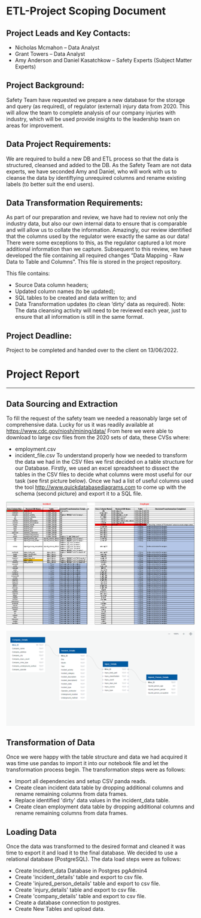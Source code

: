 # ETL-Project Scoping Document

## Project Leads and Key Contacts:
- Nicholas Mcmahon – Data Analyst
- Grant Towers – Data Analyst
- Amy Anderson and Daniel Kasatchkow – Safety Experts (Subject Matter Experts)

## Project Background:

Safety Team have requested we prepare a new database for the storage and query (as required), of regulator (external) injury data from 2020. 
This will allow the team to complete analysis of our company injuries with industry, which will be used provide insights to the leadership team on areas for improvement.


## Data Project Requirements:

We are required to build a new DB and ETL process so that the data is structured, cleansed and added to the DB. 
As the Safety Team are not data experts, we have seconded Amy and Daniel, who will work with us to cleanse the data by identiftying unrequired columns and rename existing labels (to better suit the end users). 


## Data Transformation Requirements:

As part of our preparation and review, we have had to review not only the industry data, but also our own internal data to ensure that is comparable and will allow us to collate the information. 
Amazingly, our review identified that the columns used by the regulator were exactly the same as our data! There were some exceptions to this, as the regulator captured a lot more additional information than we capture.
Subsequent to this review, we have developed the file containing all required changes “Data Mapping - Raw Data to Table and Columns”. This file is stored in the project repository. 


This file contains:

- Source Data column headers;
- Updated column names (to be updated);
- SQL tables to be created and data written to; and
- Data Transformation updates (to clean ‘dirty’ data as required). 
Note: The data cleansing activity will need to be reviewed each year, just to ensure that all information is still in the same format. 


## Project Deadline:
Project to be completed and handed over to the client on 13/06/2022.


# Project Report
-----------------------------------------------------------------------------------------------------------------------------------------------------------------------

## Data Sourcing and Extraction

To fill the request of the safety team we needed a reasonably large set of comprehensive data. Lucky for us it was readily available at https://www.cdc.gov/niosh/mining/data/
From here we were able to download to large csv files from the 2020 sets of data, these CVSs where:
-	employment.csv
-	incident_file.csv
To understand properly how we needed to transform the data we had in the CSV files we first decided on a table structure for our Database. 
Firstly, we used an excel spreadsheet to dissect the tables in the CSV files to decide what columns were most useful for our task (see first picture below). Once we had a list of useful columns used the tool  http://www.quickdatabasediagrams.com to come up with the schema (second picture) and export it to a SQL file.

![DataTableClean](DataTableClean.PNG) 

![ERD](ERD.PNG)

## Transformation of Data

Once we were happy with the table structure and data we had acquired it was time use pandas to import it into our notebook file and let the transformation process begin. The transformation steps were as follows:
-	Import all dependencies and setup CSV panda reads.
-	Create clean incident data table by dropping additional columns and rename remaining columns from data frames.
-	Replace identified 'dirty' data values in the incident_data table.
-	Create clean employment data table by dropping additional columns and rename remaining columns from data frames.

## Loading Data

Once the data was transformed to the desired format and cleaned it was time to export it and load it to the final database. We decided to use a relational database (PostgreSQL).  The data load steps were as follows:
-	Create Incident_data Database in Postgres pgAdmin4
-	Create 'incident_details' table and export to csv file.
-	Create 'injured_person_details' table and export to csv file.
-	Create 'injury_details' table and export to csv file.
-	Create 'company_details' table and export to csv file.
-	Create a database connection to postgres. 
-	Create New Tables and upload data.

